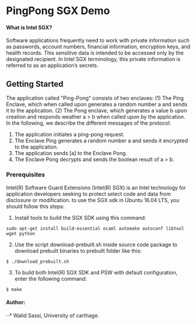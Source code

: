 # PingPong SGX Demo
#### What is Intel SGX?
Software applications frequently need to work with private information such as passwords, account numbers, financial information, encryption keys, and health records. This sensitive data is intended to be accessed only by the designated recipient. In Intel SGX terminology, this private information is referred to as an application’s secrets.
## Getting Started
The application called "Ping-Pong" consists of two enclaves: (1) The Ping Enclave, which when called upon generates a random number a and sends it to the application. (2) The Pong enclave, which generates a value b upon creation and responds weather a > b when called upon by the application.
In the following, we describe the different messages of the protocol:
1. The application initiates a ping-pong request.
2. The Enclave Ping generates a random number a and sends it encrypted to the application. 
3. The application sends [a] to the Enclave Pong.
4. The Enclave Pong decrypts and sends the boolean result of a > b.
### Prerequisites
Intel(R) Software Guard Extensions (Intel(R) SGX) is an Intel technology for application developers seeking to protect select code and data from disclosure or modification.
to use the SGX sdk in Ubuntu 16.04 LTS, you should  follow this steps:
1. Install tools to build the SGX SDK using this command:
```shell
sudo apt-get install build-essential ocaml automake autoconf libtool wget python
```
2. Use the script download-prebuilt.sh inside source code package to download prebuilt binaries to prebuilt folder like this:
```shell
$ ./download_prebuilt.sh
```
3. To build both Intel(R) SGX SDK and PSW with default configuration, enter the following command:
```shell
$ make
```

#### Author:
⋅⋅* Walid Sassi, University of carthage.
